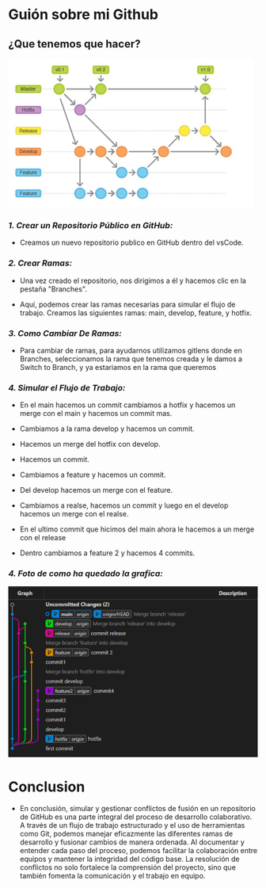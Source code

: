 # **Guión sobre mi Github**

## **¿Que tenemos que hacer?**

![alt text](ParaHacer.jpg)


### _1. Crear un Repositorio Público en GitHub:_

- Creamos un nuevo repositorio publico en GitHub dentro del vsCode.

### _2. Crear Ramas:_

- Una vez creado el repositorio, nos dirigimos a él y hacemos clic en la pestaña "Branches".

- Aquí, podemos crear las ramas necesarias para simular el flujo de trabajo. Creamos las siguientes ramas: main, develop, feature, y hotfix.

### _3. Como Cambiar De Ramas:_

- Para cambiar de ramas, para ayudarnos utilizamos gitlens donde en Branches, seleccionamos la rama que tenemos creada y le damos a Switch to Branch, y ya estariamos en la rama que queremos


### _4. Simular el Flujo de Trabajo:_

- En el main hacemos un commit cambiamos a hotfix y hacemos un merge con el main y hacemos un commit mas.

- Cambiamos a la rama develop y hacemos un commit.

- Hacemos un merge del hotfix con develop.

- Hacemos un commit.

- Cambiamos a feature y hacemos un commit.

- Del develop hacemos un merge con el feature.

- Cambiamos a realse, hacemos un commit y luego en el develop hacemos un merge con el realse.

- En el ultimo commit que hicimos del main ahora le hacemos a un merge con el release

- Dentro cambiamos a feature 2 y hacemos 4 commits.

### _4. Foto de como ha quedado la grafica:_

![alt text](image.png)


# Conclusion

- En conclusión, simular y gestionar conflictos de fusión en un repositorio de GitHub es una parte integral del proceso de desarrollo colaborativo. A través de un flujo de trabajo estructurado y el uso de herramientas como Git, podemos manejar eficazmente las diferentes ramas de desarrollo y fusionar cambios de manera ordenada. Al documentar y entender cada paso del proceso, podemos facilitar la colaboración entre equipos y mantener la integridad del código base. La resolución de conflictos no solo fortalece la comprensión del proyecto, sino que también fomenta la comunicación y el trabajo en equipo.






